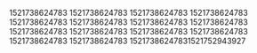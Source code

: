 1521738624783
1521738624783
1521738624783
1521738624783
1521738624783
1521738624783
1521738624783
1521738624783
1521738624783
1521738624783
1521738624783
1521738624783
1521738624783
1521738624783
15217386247831521752943927